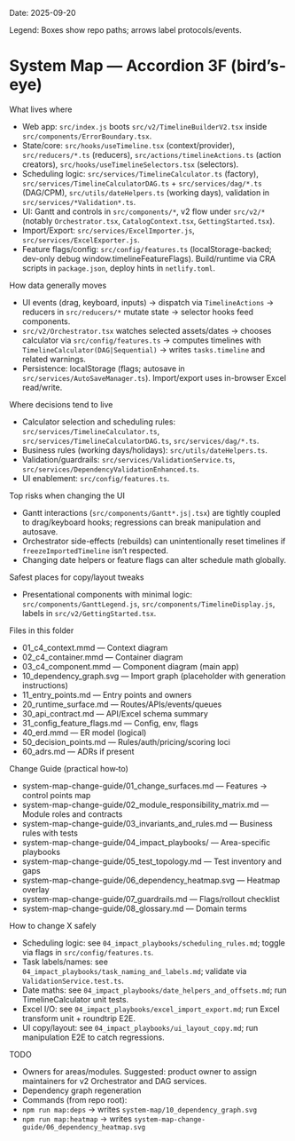 Date: 2025-09-20

Legend: Boxes show repo paths; arrows label protocols/events.

# System Map — Accordion 3F (bird’s-eye)

What lives where
- Web app: `src/index.js` boots `src/v2/TimelineBuilderV2.tsx` inside `src/components/ErrorBoundary.tsx`.
- State/core: `src/hooks/useTimeline.tsx` (context/provider), `src/reducers/*.ts` (reducers), `src/actions/timelineActions.ts` (action creators), `src/hooks/useTimelineSelectors.tsx` (selectors).
- Scheduling logic: `src/services/TimelineCalculator.ts` (factory), `src/services/TimelineCalculatorDAG.ts` + `src/services/dag/*.ts` (DAG/CPM), `src/utils/dateHelpers.ts` (working days), validation in `src/services/*Validation*.ts`.
- UI: Gantt and controls in `src/components/*`, v2 flow under `src/v2/*` (notably `Orchestrator.tsx`, `CatalogContext.tsx`, `GettingStarted.tsx`).
- Import/Export: `src/services/ExcelImporter.js`, `src/services/ExcelExporter.js`.
- Feature flags/config: `src/config/features.ts` (localStorage-backed; dev-only debug window.timelineFeatureFlags). Build/runtime via CRA scripts in `package.json`, deploy hints in `netlify.toml`.

How data generally moves
- UI events (drag, keyboard, inputs) → dispatch via `TimelineActions` → reducers in `src/reducers/*` mutate state → selector hooks feed components.
- `src/v2/Orchestrator.tsx` watches selected assets/dates → chooses calculator via `src/config/features.ts` → computes timelines with `TimelineCalculator(DAG|Sequential)` → writes `tasks.timeline` and related warnings.
- Persistence: localStorage (flags; autosave in `src/services/AutoSaveManager.ts`). Import/export uses in-browser Excel read/write.

Where decisions tend to live
- Calculator selection and scheduling rules: `src/services/TimelineCalculator.ts`, `src/services/TimelineCalculatorDAG.ts`, `src/services/dag/*.ts`.
- Business rules (working days/holidays): `src/utils/dateHelpers.ts`.
- Validation/guardrails: `src/services/ValidationService.ts`, `src/services/DependencyValidationEnhanced.ts`.
- UI enablement: `src/config/features.ts`.

Top risks when changing the UI
- Gantt interactions (`src/components/Gantt*.js|.tsx`) are tightly coupled to drag/keyboard hooks; regressions can break manipulation and autosave.
- Orchestrator side-effects (rebuilds) can unintentionally reset timelines if `freezeImportedTimeline` isn’t respected.
- Changing date helpers or feature flags can alter schedule math globally.

Safest places for copy/layout tweaks
- Presentational components with minimal logic: `src/components/GanttLegend.js`, `src/components/TimelineDisplay.js`, labels in `src/v2/GettingStarted.tsx`.

Files in this folder
- 01_c4_context.mmd — Context diagram
- 02_c4_container.mmd — Container diagram
- 03_c4_component.mmd — Component diagram (main app)
- 10_dependency_graph.svg — Import graph (placeholder with generation instructions)
- 11_entry_points.md — Entry points and owners
- 20_runtime_surface.md — Routes/APIs/events/queues
- 30_api_contract.md — API/Excel schema summary
- 31_config_feature_flags.md — Config, env, flags
- 40_erd.mmd — ER model (logical)
- 50_decision_points.md — Rules/auth/pricing/scoring loci
- 60_adrs.md — ADRs if present

Change Guide (practical how‑to)
- system-map-change-guide/01_change_surfaces.md — Features → control points map
- system-map-change-guide/02_module_responsibility_matrix.md — Module roles and contracts
- system-map-change-guide/03_invariants_and_rules.md — Business rules with tests
- system-map-change-guide/04_impact_playbooks/ — Area-specific playbooks
- system-map-change-guide/05_test_topology.md — Test inventory and gaps
- system-map-change-guide/06_dependency_heatmap.svg — Heatmap overlay
- system-map-change-guide/07_guardrails.md — Flags/rollout checklist
- system-map-change-guide/08_glossary.md — Domain terms

How to change X safely
- Scheduling logic: see `04_impact_playbooks/scheduling_rules.md`; toggle via flags in `src/config/features.ts`.
- Task labels/names: see `04_impact_playbooks/task_naming_and_labels.md`; validate via `ValidationService.test.ts`.
- Date maths: see `04_impact_playbooks/date_helpers_and_offsets.md`; run TimelineCalculator unit tests.
- Excel I/O: see `04_impact_playbooks/excel_import_export.md`; run Excel transform unit + roundtrip E2E.
- UI copy/layout: see `04_impact_playbooks/ui_layout_copy.md`; run manipulation E2E to catch regressions.

TODO
- Owners for areas/modules. Suggested: product owner to assign maintainers for v2 Orchestrator and DAG services.
- Dependency graph regeneration
- Commands (from repo root):
- `npm run map:deps` → writes `system-map/10_dependency_graph.svg`
- `npm run map:heatmap` → writes `system-map-change-guide/06_dependency_heatmap.svg`
